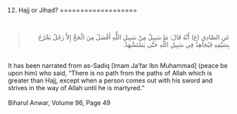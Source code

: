 12.  Hajj or Jihad?
===================

 

<blockquote dir="rtl">
  <p>
عَنِ الصَّادِقِ (ع) أَنَّهُ قَالَ: مَا سَبِيلٌ مِنْ سَبِيلِ اللٌّهِ
أَفْضَلُ مِنَ الْحَجِّ إِلاَّ رَجُلٌ يَخْرُجُ بِسَيْفِهِ فَيُجَاهِدُ
فِي سَبِيلِ اللٌّهِ حَتَّى يَسْتَشْهَدُ.
  </p>
</blockquote>

   
 It has been narrated from as-Sadiq [Imam Ja’far Ibn Muhammad] (peace be
upon him) who said, “There is no path from the paths of Allah which is
greater than Hajj, except when a person comes out with his sword and
strives in the way of Allah until he is martyred.”  
    
 Biharul Anwar, Volume 96, Page 49  
  


